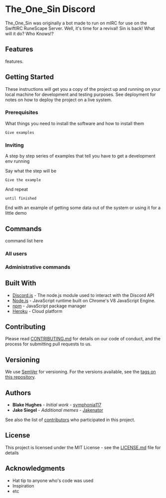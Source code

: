 

# The_One_Sin Discord

The_One_Sin was originally a bot made to run on mIRC for use on the SwiftIRC RuneScape Server.  Well, it's time for a revival!  Sin is back!  What will it do?  Who Knows!?

## Features

features.

## Getting Started

These instructions will get you a copy of the project up and running on your local machine for development and testing purposes. See deployment for notes on how to deploy the project on a live system.

### Prerequisites

What things you need to install the software and how to install them

```
Give examples
```

### Inviting

A step by step series of examples that tell you have to get a development env running

Say what the step will be

```
Give the example
```

And repeat

```
until finished
```

End with an example of getting some data out of the system or using it for a little demo

## Commands

command list here

### All users

### Administrative commands

## Built With

* [Discord.js](https://discord.js.org/) - The node.js module used to interact with the Discord API
* [Node.js](https://nodejs.org/) - JavaScript runtime built on Chrome's V8 JavaScript Engine.
* [npm](https://www.npmjs.com/) - JavaScript package manager
* [Heroku](https://www.heroku.com/) - Cloud platform

## Contributing

Please read [CONTRIBUTING.md](CONTRIBUTING.md) for details on our code of conduct, and the process for submitting pull requests to us.

## Versioning

We use [SemVer](http://semver.org/) for versioning. For the versions available, see the [tags on this repository](https://github.com/your/project/tags). 

## Authors

* **Blake Hughes** - *Initial work* - [symphonia117](https://github.com/symphonia117)
* **Jake Siegel** - *Additional memes* - [Jakenator](https://github.com/Jakenator)

See also the list of [contributors](https://github.com/symphonia117/the-one-sin-discord/contributors) who participated in this project.

## License

This project is licensed under the MIT License - see the [LICENSE.md](LICENSE.md) file for details

## Acknowledgments

* Hat tip to anyone who's code was used
* Inspiration
* etc
